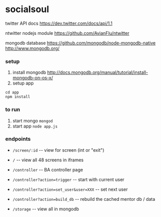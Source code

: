 socialsoul
==========

twitter API docs
https://dev.twitter.com/docs/api/1.1

ntwitter nodejs module
https://github.com/AvianFlu/ntwitter

mongodb database
https://github.com/mongodb/node-mongodb-native
http://www.mongodb.org/



### setup

1. install mongodb http://docs.mongodb.org/manual/tutorial/install-mongodb-on-os-x/
2. setup app
```
cd app
npm install
```


### to run
1. start mongo ```mongod```
2. start app ```node app.js```



### endpoints

* ```/screen/:id``` -- view for screen (int or "exit")
* ```/``` -- view all 48 screens in iframes

* ```/controller``` -- BA controller page

* ```/controller?action=trigger``` -- start with current user
* ```/controller?action=set_user&user=XXX``` -- set next user
* ```/controller?action=build_db``` -- rebuild the cached mentor db / data

* ```/storage``` -- view all in mongodb

